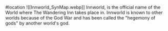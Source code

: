 #location
![[Innworld_SynMap.webp]]
Innworld, is the official name of the World where The Wandering Inn takes place in. Innworld is known to other worlds because of the God War and has been called the "hegemony of gods" by another world's god.
